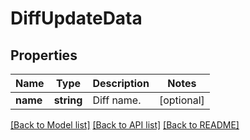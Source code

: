 # DiffUpdateData

## Properties
Name | Type | Description | Notes
------------ | ------------- | ------------- | -------------
**name** | **string** | Diff name. | [optional] 

[[Back to Model list]](../README.md#documentation-for-models) [[Back to API list]](../README.md#documentation-for-api-endpoints) [[Back to README]](../README.md)


